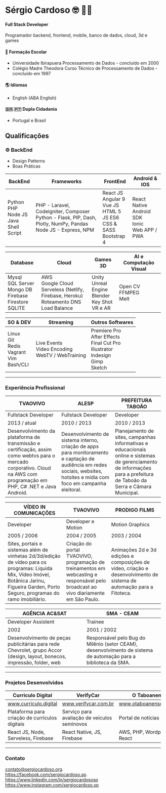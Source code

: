 # Sérgio Cardoso :nerd_face: :technologist:
#### Full Stack Developer 
Programador backend, frontend, mobile, banco de dados, cloud, 3d e games

#### :school_satchel: Formação Escolar
- Universidade Ibirapuera
	Processamento de Dados - concluído em 2000
- Colégio Madre Theodora
	Curso Técnico de Processamento de Dados - concluído em 1997

#### :earth_americas: Idiomas
- English (ABA English)

#### :brazil: :portugal:  Dupla Cidadania
- Portugal e Brasil

## Qualificações
### :gear: BackEnd
- Design Patterns
- Boas Práticas

BackEnd | Frameworks | FrontEnd | Android & IOS
------------- | -------------|-------------|-------------|
Python<br>PHP<br>Node JS<br>Java<br>Shell Script  |PHP - Laravel, Codeigniter, Composer<br>Python - Flask, PIP, Dash, Plotly, NumPy, Pandas<br>Node JS - Express, NPM| React JS<br>Angular 9<br>Vue JS<br>HTML 5<br>JS ES6<br>CSS & SASS<br>Bootstrap 4 | React Native<br>Android SDK<br>Ionic<br>Web APP / PWA

Database | Cloud | Games 3D | AI e Computação Visual|
------------- | -------------|-------------|-------------|
Mysql<br>SQL Server<br>Mongo DB<br>Firebase Firestore<br>SQLITE | AWS<br>Google Cloud<br>Serveless (Netlify, Firebase, Heroku)<br>Roteamento DNS<br>Load Balance| Unity<br>Unreal Engine<br>Blender<br>Key Shot<br>VR e AR|Open CV<br>FFMPEG<br>Melt


SO & DEV | Streaming | Outros Softwares 
------------- | ------------- | -------------|
Linux<br>Git<br>Redis<br>Vagrant<br>Vim<br>Bash/CLI|Live Events<br>Video Encoding<br>WebTV / WebTraining| Premiere Pro<br>After Effects<br>Final Cut Pro<br>Illustrator<br>Indesign<br>Gimp<br>Sketch

------------

### Experiência Profissional
TVAOVIVO | ALESP | PREFEITURA TABOÃO
------------- | -------------|-------------|
Fullstack Developer  | Fullstack Developer | Developer
2013 / atual  | 2010 / 2013 | 2010 / 2013
Desenvolvimento da plataforma de transmissão e certificação, assim como webtvs para o mercado corporativo. Cloud na AWS com programação em PHP, C# .NET e Java Android.   | Desenvolvimento de sistema interno, criação de apps para monitoramento e captação de audiência em redes sociais, websites, hotsites e mídia com foco em campanha eleitoral. | Planejamento de sites, campanhas informativas e educacionais online e sistemas de gerenciamento de informações para a prefeitura de Taboão da Serra e Câmara Municipal.

VÍDEO IN COMUNICAÇÕES | TVAOVIVO | PRODIGO FILMS
------------- | -------------|-------------|
Developer | Developer e Motion | Motion Graphics
2005 / 2006  | 2004 / 2005 | 2003 / 2004
Sites, portais e sistemas além de vinhetas 2d/3d/edição de vídeo para os programas: Liquida Mix, Vídeo Imóvel, Botânica Jarinu, Figueira Garden, Porto Seguro, programas do ramo imobiliário. | Criação do portal TVAOVIVO, programação de treinamentos em webcasting e responsável pelo broadcast ao vivo diariamente em São Paulo. |Animações 2d e 3d edições e composições de vídeo, criação e desenvolvimento de sistema de automação para a Fitoteca.

AGÊNCIA AC&SAT | SMA - CEAM
------------- | -------------|
Developer Assistent | Trainee
2002  | 2001 / 2002
Desenvolvimento de peças publicitárias para rede Chevrolet, grupo Accor (design, layout, bonecos, impressão, folder, web | Responsável pelo Bug do Milênio (setor CEAM), desenvolvimento de sistema de automação para a biblioteca da SMA.

------------

### Projetos Desenvolvidos
Curriculo Digital | VerifyCar | O Taboanense | TVAOVIVO | TV Taboanense
------------- | -------------|-------------|------------- | -------------|
www.curriculo.digital  | www.verifycar.com.br | www.otaboanense.com.br | www.tvaovivo.com.br | www.tvtaboanense.com.br
Plataforma para criação de currículos digitais | Serviço para avaliação de veículos seminovos | Portal de notícias | Plataforma de webtv (live e ondemand) | Webtv de notícias regionais
React JS, Node, Serveless, Firebase  | React Native, JS, Firebase | AWS, PHP, Wordpress, React |AWS, PHP, Node, Python, React | Angular, Firebase, Serveless


------------
### Contato
contato@sergiocardoso.org.   
https://facebook.com/sergiocardoso.sp.  
https://www.linkedin.com/in/sergiocardososp    
https://www.instagram.com/sergiocardoso.sp

<!--
**sergiocardoso/sergiocardoso** is a ✨ _special_ ✨ repository because its `README.md` (this file) appears on your GitHub profile.

Here are some ideas to get you started:

- 🔭 I’m currently working on ...
- 🌱 I’m currently learning ...
- 👯 I’m looking to collaborate on ...
- 🤔 I’m looking for help with ...
- 💬 Ask me about ...
- 📫 How to reach me: ...
- 😄 Pronouns: ...
- ⚡ Fun fact: ...
-->
